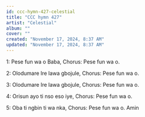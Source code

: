 ```yaml
---
id: ccc-hymn-427-celestial
title: "CCC hymn 427"
artist: "Celestial"
album: ""
cover: ""
created: "November 17, 2024, 8:37 AM"
updated: "November 17, 2024, 8:37 AM"
---
```


1: Pese fun wa o Baba,
Chorus: Pese fun wa o.

2: Olodumare Ire lawa gbojule,
Chorus: Pese fun wa o.

3: Olodumare Ire lawa gbojule,
Chorus: Pese fun wa o.

4: Orisun ayo ti nso eso iye,
Chorus: Pese fun wa o.

5: Oba ti ngbin ti wa nka,
Chorus: Pese fun wa o. Amin